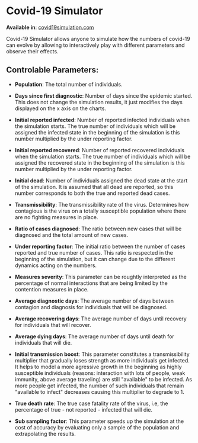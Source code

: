# Covid-19 Simulator

**Available in**: [covid19simulation.com](https://covid19simulation.com)

Covid-19 Simulator allows anyone to simulate how the numbers of covid-19 can evolve by allowing to interactively play with different parameters and observe their effects.

## Controlable Parameters:

- **Population**: The total number of individuals.

- **Days since first diagnostic**: Number of days since the epidemic started. This does not change the simulation results, it just modifies the days displayed on the x axis on the charts.

- **Initial reported infected**: Number of reported infected individuals when the simulation starts. The true number of individuals which will be assigned the infected state in the beginning of the simulation is this number multiplied by the under reporting factor.

- **Initial reported recovered**: Number of reported recovered individuals when the simulation starts. The true number of individuals which will be assigned the recovered state in the beginning of the simulation is this number multiplied by the under reporting factor.

- **Initial dead**: Number of individuals assigned the dead state at the start of the simulation. It is assumed that all dead are reported, so this number corresponds to both the true and reported dead cases.

- **Transmissibility**: The transmissibility rate of the virus. Determines how contagious is the virus on a totally susceptible population where there are no fighting measures in place.

- **Ratio of cases diagnosed**: The ratio between new cases that will be diagnosed and the total amount of new cases.

- **Under reporting factor**: The initial ratio between the number of cases reported and true number of cases. This ratio is respected in the beginning of the simulation, but it can change due to the different dynamics acting on the numbers.

- **Measures severity**: This parameter can be roughtly interpreted as the percentage of normal interactions that are being limited by the contention measures in place.

- **Average diagnostic days**: The average number of days between contagion and diagnosis for individuals that will be diagnosed.

- **Average recovering days**: The average number of days until recovery for individuals that will recover.

- **Average dying days**: The average number of days until death for individuals that will die.

- **Initial transmission boost**: This parameter constitutes a transmissibility multiplier that gradually loses strength as more individuals get infected. It helps to model a more agressive growth in the beginning as highly susceptible individuals (reasons: interaction with lots of people, weak immunity, above average traveling) are still "available" to be infected. As more people get infected, the number of such individuals that remain "available to infect" decreases causing this multiplier to degrade to 1.

- **True death rate**: The true case fatality rate of the virus, i.e, the percentage of true - not reported - infected that will die.

- **Sub sampling factor**: This parameter speeds up the simulation at the cost of accuracy by evaluating only a sample of the population and extrapolating the results.
